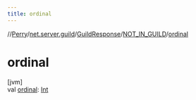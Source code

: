 ```yaml
---
title: ordinal
---
```

//[Perry](../../../../index.html)/[net.server.guild](../../index.html)/[GuildResponse](../index.html)/[NOT_IN_GUILD](index.html)/[ordinal](ordinal.html)



# ordinal



[jvm]\
val [ordinal](ordinal.html): [Int](https://kotlinlang.org/api/latest/jvm/stdlib/kotlin/-int/index.html)




